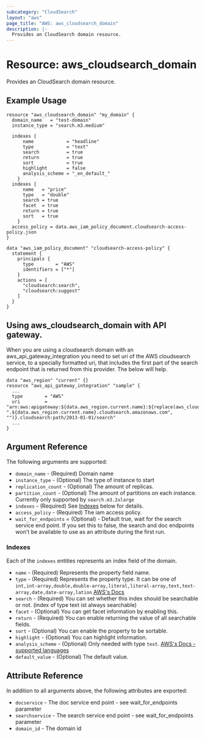 ```yaml
---
subcategory: "CloudSearch"
layout: "aws"
page_title: "AWS: aws_cloudsearch_domain"
description: |-
  Provides an CloudSearch domain resource. 
---
```


# Resource: aws_cloudsearch_domain

Provides an CloudSearch domain resource.

## Example Usage

```hcl
resource "aws_cloudsearch_domain" "my_domain" {
  domain_name   = "test-domain"
  instance_type = "search.m3.medium"

  indexes {
      name            = "headline"
      type            = "text"
      search          = true
      return          = true
      sort            = true
      highlight       = false
      analysis_scheme = "_en_default_"
    }
  indexes {
      name   = "price"
      type   = "double"
      search = true
      facet  = true
      return = true
      sort   = true
    }
  access_policy = data.aws_iam_policy_document.cloudsearch-access-policy.json
}

data "aws_iam_policy_document" "cloudsearch-access-policy" {
  statement {
    principals {
      type        = "AWS"
      identifiers = ["*"]
    }
    actions = [
      "cloudsearch:search",
      "cloudsearch:suggest"
    ]
  }
}
```


## Using aws_cloudsearch_domain with API gateway.

When you are using a cloudsearch domain with an aws_api_gateway_integration you need to set uri of the AWS cloudsearch service, to a specially formatted uri, that includes the first part of the search endpoint that is returned from this provider.  The below will help.
```
data "aws_region" "current" {}
resource "aws_api_gateway_integration" "sample" {
  ...
  type        = "AWS"
  uri         = "arn:aws:apigateway:${data.aws_region.current.name}:${replace(aws_cloudsearch_domain.my_domain.searchservice, ".${data.aws_region.current.name}.cloudsearch.amazonaws.com", "")}.cloudsearch:path/2013-01-01/search"
  ...
}
```

## Argument Reference

The following arguments are supported:

* `domain_name` - (Required) Domain name
* `instance_type` - (Optional) The type of instance to start
* `replication_count` - (Optional) The amount of replicas.
* `partition_count` - (Optional) The amount of partitions on each instance. Currently only supported by `search.m3.2xlarge`
* `indexes` - (Required) See [Indexes](#indexes) below for details.
* `access_policy` - (Required) The iam access policy.
* `wait_for_endpoints` = (Optional) - Default true, wait for the search service end point.  If you set this to false, the search and doc endpoints won't be available to use as an attribute during the first run.

### Indexes

Each of the `indexes` entities represents an index field of the domain.

* `name` - (Required) Represents the property field name.
* `type` - (Required) Represents the property type. It can be one of `int,int-array,double,double-array,literal,literal-array,text,text-array,date,date-array,lation` [AWS's Docs](http://docs.aws.amazon.com/cloudsearch/latest/developerguide/configuring-index-fields.html)
* `search` - (Required) You can set whether this index should be searchable or not. (index of type text ist always searchable)
* `facet` - (Optional) You can get facet information by enabling this.
* `return` - (Required) You can enable returning the value of all searchable fields.
* `sort` - (Optional) You can enable the property to be sortable.
* `highlight` - (Optional) You can highlight information.
* `analysis_scheme` - (Optional) Only needed with type `text`. [AWS's Docs - supported languages](http://docs.aws.amazon.com/cloudsearch/latest/developerguide/text-processing.html)
* `default_value` - (Optional) The default value.

## Attribute Reference

In addition to all arguments above, the following attributes are exported:

* `docservice` - The doc service end point - see wait_for_endpoints parameter
* `searchservice` - The search service end point - see wait_for_endpoints parameter
* `domain_id` - The domain id
